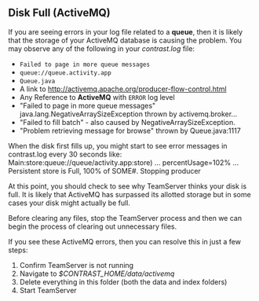 <!--
title: "ActiveMQ Persistent Store Full"
description: "ActiveMQ Disk Persistence"
tags: "activemq disk disc full"
-->

## Disk Full (ActiveMQ)

If you are seeing errors in your log file related to a **queue**, then it is likely that the storage of your ActiveMQ database is causing the problem.  You may observe any of the following in your *contrast.log* file:

* `Failed to page in more queue messages`
* `queue://queue.activity.app`
* `Queue.java`
* A link to http://activemq.apache.org/producer-flow-control.html
* Any Reference to **ActiveMQ** with ```ERROR``` log level
* "Failed to page in more queue messages" java.lang.NegativeArraySizeException thrown by activemq.broker...
* "Failed to fill batch" - also caused by NegativeArraySizeException.
* "Problem retrieving message for browse" thrown by Queue.java:1117

When the disk first fills up, you might start to see error messages in contrast.log every 30 seconds like: Main:store:queue://queue/activity.app:store) ... percentUsage=102% ... Persistent store is Full, 100% of SOME#. Stopping producer

At this point, you should check to see why TeamServer thinks your disk is full.  It is likely that ActiveMQ has surpassed its allotted storage but in some cases your disk might actually be full.  

Before clearing any files, stop the TeamServer process and then we can begin the process of clearing out unnecessary files.

If you see these ActiveMQ errors, then you can resolve this in just a few steps:

1.  Confirm TeamServer is not running
2.  Navigate to *$CONTRAST_HOME/data/activemq*
3.  Delete everything in this folder (both the data and index folders)
4.  Start TeamServer
